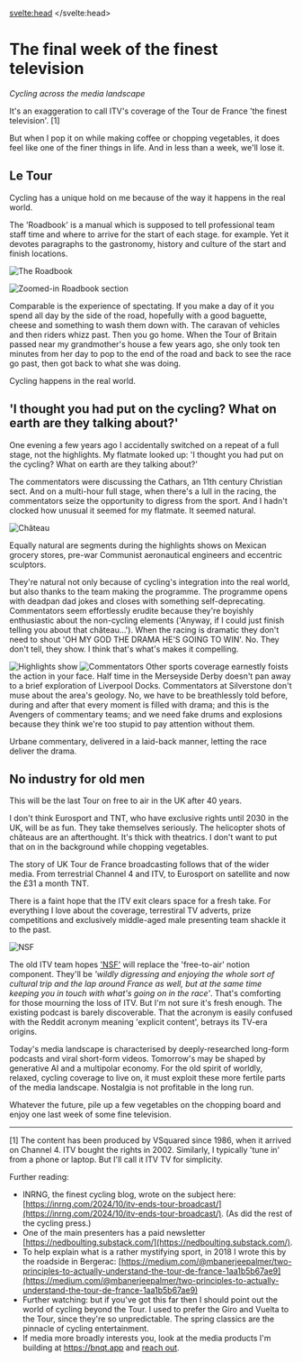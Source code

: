 <svelte:head>
    <link rel="canonical" href="https://mbanerjeepalmer.substack.com/p/the-final-week-of-the-finest-television">
</svelte:head>

# The final week of the finest television

_Cycling across the media landscape_

It's an exaggeration to call ITV's coverage of the Tour de France 'the finest television'. [1]

But when I pop it on while making coffee or chopping vegetables, it does feel like one of the finer things in life. And in less than a week, we'll lose it.

## Le Tour
Cycling has a unique hold on me because of the way it happens in the real world.

The 'Roadbook' is a manual which is supposed to tell professional team staff time and where to arrive for the start of each stage. for example. Yet it devotes paragraphs to the gastronomy, history and culture of the start and finish locations.


![The Roadbook](/assets/Roadbook%20zoomed%20out.png)


![Zoomed-in Roadbook section](/assets/Ventoux%20close.png)


Comparable is the experience of spectating. If you make a day of it you spend all day by the side of the road, hopefully with a good baguette, cheese and something to wash them down with. The caravan of vehicles and then riders whizz past. Then you go home. When the Tour of Britain passed near my grandmother's house a few years ago, she only took ten minutes from her day to pop to the end of the road and back to see the race go past, then got back to what she was doing.

Cycling happens in the real world.

## 'I thought you had put on the cycling? What on earth are they talking about?'

One evening a few years ago I accidentally switched on a repeat of a full stage, not the highlights. My flatmate looked up: 'I thought you had put on the cycling? What on earth are they talking about?'

The commentators were discussing the Cathars, an 11th century Christian sect. And on a multi-hour full stage, when there's a lull in the racing, the commentators seize the opportunity to digress from the sport. And I hadn't clocked how unusual it seemed for my flatmate. It seemed natural.

![Château](/assets/Chateau.png)

Equally natural are segments during the highlights shows on Mexican grocery stores, pre-war Communist aeronautical engineers and eccentric sculptors.

They're natural not only because of cycling's integration into the real world, but also thanks to the team making the programme. The programme opens with deadpan dad jokes and closes with something self-deprecating. Commentators seem effortlessly erudite because they're boyishly enthusiastic about the non-cycling elements ('Anyway, if I could just finish telling you about that château...'). When the racing is dramatic they don't need to shout 'OH MY GOD THE DRAMA HE'S GOING TO WIN'. No. They don't tell, they show. I think that's what's makes it compelling.

![Highlights show](/assets/Highlights.png)
![Commentators](/assets/Commentators.png)
Other sports coverage earnestly foists the action in your face. Half time in the Merseyside Derby doesn't pan away to a brief exploration of Liverpool Docks. Commentators at Silverstone don't muse about the area's geology. No, we have to be breathlessly told before, during and after that every moment is filled with drama; and this is the Avengers of commentary teams; and we need fake drums and explosions because they think we're too stupid to pay attention without them.

Urbane commentary, delivered in a laid-back manner, letting the race deliver the drama.

## No industry for old men

This will be the last Tour on free to air in the UK after 40 years.

I don't think Eurosport and TNT, who have exclusive rights until 2030 in the UK, will be as fun. They take themselves seriously. The helicopter shots of châteaus are an afterthought. It's thick with theatrics.  I don't want to put that on in the background while chopping vegetables.

The story of UK Tour de France broadcasting follows that of the wider media. From terrestrial Channel 4 and ITV, to Eurosport on satellite and now the £31 a month TNT.

There is a faint hope that the ITV exit clears space for a fresh take. For everything I love about the coverage, terrestiral TV adverts, prize competitions and exclusively middle-aged male presenting team shackle it to the past.

![NSF](/assets/NSF.png)

The old ITV team hopes ['NSF'](https://neverstraysfar.com/) will replace the 'free-to-air' notion component. They'll be _'wildly digressing and enjoying the whole sort of cultural trip and the lap around France as well, but at the same time keeping you in touch with what's going on in the race'_. That's comforting for those mourning the loss of ITV. But I'm not sure it's fresh enough. The existing podcast is barely discoverable. That the acronym is easily confused with the Reddit acronym meaning 'explicit content', betrays its TV-era origins.

Today's media landscape is characterised by deeply-researched long-form podcasts and viral short-form videos. Tomorrow's may be shaped by generative AI and a multipolar economy. For the old spirit of worldly, relaxed, cycling coverage to live on, it must exploit these more fertile parts of the media landscape. Nostalgia is not profitable in the long run.

Whatever the future, pile up a few vegetables on the chopping board and enjoy one last week of some fine television.

---
[1] The content has been produced by VSquared since 1986, when it arrived on Channel 4. ITV bought the rights in 2002. Similarly, I typically 'tune in' from a phone or laptop. But I'll call it ITV TV for simplicity.

Further reading:
- INRNG, the finest cycling blog, wrote on the subject here: [https://inrng.com/2024/10/itv-ends-tour-broadcast/](https://inrng.com/2024/10/itv-ends-tour-broadcast/). (As did the rest of the cycling press.)
- One of the main presenters has a paid newsletter [https://nedboulting.substack.com/](https://nedboulting.substack.com/).
- To help explain what is a rather mystifying sport, in 2018 I wrote this by the roadside in Bergerac: [https://medium.com/@mbanerjeepalmer/two-principles-to-actually-understand-the-tour-de-france-1aa1b5b67ae9](https://medium.com/@mbanerjeepalmer/two-principles-to-actually-understand-the-tour-de-france-1aa1b5b67ae9)
- Further watching: but if you've got this far then I should point out the world of cycling beyond the Tour. I used to prefer the Giro and Vuelta to the Tour, since they're so unpredictable. The spring classics are the pinnacle of cycling entertainment.
- If media more broadly interests you, look at the media products I'm building at https://bnqt.app and [reach out](hello@maurice.fm).
